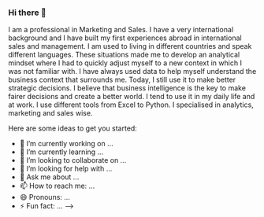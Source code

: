 ### Hi there 👋

I am a professional in Marketing and Sales. I have a very international background and I have built my first experiences abroad in international sales and management. I am used to living in different countries and speak different languages. These situations made me to develop an analytical mindset where I had to quickly adjust myself to a new context in which I was not familiar with. I have always used data to help myself understand the business context that surrounds me. Today, I still use it to make better strategic decisions. I believe that business intelligence is the key to make fairer decisions and create a better world. I tend to use it in my daily life and at work. I use different tools from Excel to Python. I specialised in analytics, marketing and sales wise.

Here are some ideas to get you started:

- 🔭 I’m currently working on ...
- 🌱 I’m currently learning ...
- 👯 I’m looking to collaborate on ...
- 🤔 I’m looking for help with ...
- 💬 Ask me about ...
- 📫 How to reach me: ...
- 😄 Pronouns: ...
- ⚡ Fun fact: ...
-->

